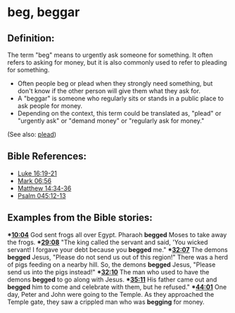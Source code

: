 # beg, beggar #

## Definition: ##

The term "beg" means to urgently ask someone for something. It often refers to asking for money, but it is also commonly used to refer to pleading for something.

 * Often people beg or plead when they strongly need something, but don't know if the other person will give them what they ask for.
 * A "beggar" is someone who regularly sits or stands in a public place to ask people for money.
 * Depending on the context, this term could be translated as, "plead" or "urgently ask" or "demand money" or "regularly ask for money."

(See also: [plead](../other/plead.md))

## Bible References: ##

* [Luke 16:19-21](en/tn/luk/help/16/19)
* [Mark 06:56](en/tn/mrk/help/06/56)
* [Matthew 14:34-36](en/tn/mat/help/14/34)
* [Psalm 045:12-13](en/tn/psa/help/45/12)

## Examples from the Bible stories: ##

  __*[10:04](en/tn/obs/help/10/04)__ God sent frogs all over Egypt. Pharaoh __begged__ Moses to take away the frogs.
  __*[29:08](en/tn/obs/help/29/08)__ "The king called the servant and said, 'You wicked servant! I forgave your debt because you __begged__ me."
  __*[32:07](en/tn/obs/help/32/07)__ The demons __begged__ Jesus, "Please do not send us out of this region!" There was a herd of pigs feeding on a nearby hill. So, the demons __begged__ Jesus, "Please send us into the pigs instead!"
  __*[32:10](en/tn/obs/help/32/10)__ The man who used to have the demons __begged__ to go along with Jesus.
  __*[35:11](en/tn/obs/help/35/11)__ His father came out and __begged__ him to come and celebrate with them, but he refused."
  __*[44:01](en/tn/obs/help/44/01)__ One day, Peter and John were going to the Temple. As they approached the Temple gate, they saw a crippled man who was __begging__ for money.